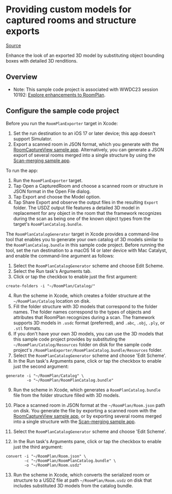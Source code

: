 # Providing custom models for captured rooms and structure exports

[Source](https://developer.apple.com/documentation/roomplan/providingcustommodelsforcapturedroomsandstructureexports)

Enhance the look of an exported 3D model by substituting object bounding boxes with detailed 3D renditions.  

## Overview

- Note: This sample code project is associated with WWDC23 session 10192: [Explore enhancements to RoomPlan](https://developer.apple.com/wwdc23/10192).

## Configure the sample code project

Before you run the `RoomPlanExporter` target in Xcode:

1. Set the run destination to an iOS 17 or later device; this app doesn't support Simulator.
2. Export a scanned room in JSON format, which you generate with the [RoomCaptureView sample app][2]. Alternatively, you can generate a JSON export of several rooms merged into a single structure by using the [Scan-merging sample app][5].    

To run the app:

1. Run the `RoomPlanExporter` target.
2. Tap Open a CapturedRoom and choose a scanned room or structure in JSON format in the Open File dialog. 
3. Tap Export and choose the Model option.
4. Tap Share Export and observe the output files in the resulting `Export` folder. The USDZ output file features a detailed 3D model in replacement for any object in the room that the framework recognizes during the scan as being one of the known object types from the target's `RoomPlanCatalog.bundle`.   

The `RoomPlanCatalogGenerator` target in Xcode provides a command-line tool that enables you to generate your own catalog of 3D models similar to the `RoomPlanCatalog.bundle` in this sample code project. Before running the tool, set the run destination to a macOS 14 or later device with Mac Catalyst, and enable the command-line argument as follows: 

1. Select the `RoomPlanCatalogGenerator` scheme and choose Edit Scheme.
2. Select the Run task's Arguments tab.
3. Click or tap the checkbox to enable just the first argument:

```
create-folders -i "~/RoomPlan/Catalog/"
```

4. Run the scheme in Xcode, which creates a folder structure at the `~/RoomPlan/Catalog` location on disk.
5. Fill the folder structure with 3D models that correspond to the folder names. The folder names correspond to the types of objects and attributes that RoomPlan recognizes during a scan. The framework supports 3D models in `.usdc` format (preferred), and `.abc`, `.obj`, `.ply`, or `.stl` formats.
6. If you don't have your own 3D models, you can use the 3D models that this sample code project provides by substituting the `~/RoomPlan/Catalog/Resources` folder on disk for the sample code project's `/RoomPlanExporter/RoomPlanCatalog.bundle/Resources` folder.
7. Select the `RoomPlanCatalogGenerator` scheme and choose 'Edit Scheme'.   
8. In the Run task's Arguments pane, click or tap the checkbox to enable just the second argument:  

```
generate -i "~/RoomPlan/Catalog" \
         -o "~/RoomPlan/RoomPlanCatalog.bundle"
``` 

9. Run the scheme in Xcode, which generates a `RoomPlanCatalog.bundle` file from the folder structure filled with 3D models.

10. Place a scanned room in JSON format at the `~/RoomPlan/Room.json` path on disk. You generate the file by exporting a scanned room with the [RoomCaptureView sample app][2], or by exporting several rooms merged into a single structure with the [Scan-merging sample app][5].   
11. Select the `RoomPlanCatalogGenerator` scheme and choose 'Edit Scheme'.
12. In the Run task's Arguments pane, click or tap the checkbox to enable just the third argument: 

```
convert -i "~/RoomPlan/Room.json" \
        -c "~/RoomPlan/RoomPlanCatalog.bundle" \ 
        -o "~/RoomPlan/Room.usdz"
```

13. Run the scheme in Xcode, which converts the serialized room or structure to a USDZ file at path `~/RoomPlan/Room.usdz` on disk that includes substituted 3D models from the catalog bundle.

[1]:https://developer.apple.com/documentation/roomplan/capturedroom
[2]:https://developer.apple.com/documentation/roomplan/create_a_3d_model_of_an_interior_room_by_guiding_the_user_through_an_ar_experience
[3]:https://developer.apple.com/documentation/roomplan/capturedroom/usdexportoptions
[4]:https://developer.apple.com/documentation/roomplan/capturedstructure
[5]:doc:MergingMultipleScansIntoASingleStructure
